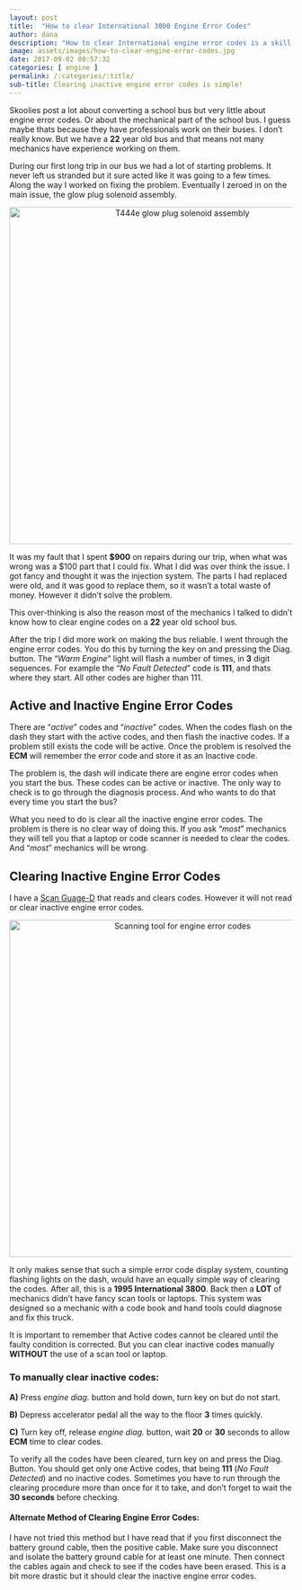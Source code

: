 ```yaml
---
layout: post
title:  "How to clear International 3800 Engine Error Codes"
author: dana
description: "How to clear International engine error codes is a skill all Skoolies with a Navistar engine should know and it is something most mechanics DON'T know!"
image: assets/images/how-to-clear-engine-error-codes.jpg
date: 2017-09-02 00:57:32
categories: [ engine ]
permalink: /:categories/:title/
sub-title: Clearing inactive engine error codes is simple!
---
```

Skoolies post a lot about converting a school bus but very little about engine error codes. Or about the mechanical part of the school bus. I guess maybe thats because they have professionals work on their buses. I don’t really know. But we have a **22** year old bus and that means not many mechanics have experience working on them.

During our first long trip in our bus we had a lot of starting problems. It never left us stranded but it sure acted like it was going to a few times. Along the way I worked on fixing the problem. Eventually I zeroed in on the main issue, the glow plug solenoid assembly.

<p align="center">
<a href="{{ site.baseurl }}/assets/images/glow-plug-solenoid-assembly.jpg" data-lightbox="skoolie-solenoid" data-title="Old, dead T444e glow plug solenoid assembly.">
<img src="{{ site.baseurl }}/assets/images/glow-plug-solenoid-assembly.jpg" alt="T444e glow plug solenoid assembly" width="600" /></a>
</p>

It was my fault that I spent **$900** on repairs during our trip, when what was wrong was a $100 part that I could fix. What I did was over think the issue. I got fancy and thought it was the injection system. The parts I had replaced were old, and it was good to replace them, so it wasn’t a total waste of money. However it didn’t solve the problem.

This over-thinking is also the reason most of the mechanics I talked to didn’t know how to clear engine codes on a **22** year old school bus.

After the trip I did more work on making the bus reliable. I went through the engine error codes. You do this by turning the key on and pressing the Diag. button. The “*Warm Engine*” light will flash a number of times, in **3** digit sequences. For example the “*No Fault Detected*” code is **111**, and thats where they start. All other codes are higher than 111.

## Active and Inactive Engine Error Codes

There are “*active*” codes and “*inactive*” codes. When the codes flash on the dash they start with the active codes, and then flash the inactive codes. If a problem still exists the code will be active. Once the problem is resolved the **ECM** will remember the error code and store it as an Inactive code.

The problem is, the dash will indicate there are engine error codes when you start the bus. These codes can be active or inactive. The only way to check is to go through the diagnosis process. And who wants to do that every time you start the bus?

What you need to do is clear all the inactive engine error codes. The problem is there is no clear way of doing this. If you ask “*most*” mechanics they will tell you that a laptop or code scanner is needed to clear the codes. And “*most*” mechanics will be wrong.

## Clearing Inactive Engine Error Codes

I have a [Scan Guage-D](https://www.scangauge.com/products/scangauge-d/) that reads and clears codes. However it will not read or clear inactive engine error codes.

<p align="center">
<a href="{{ site.baseurl }}/assets/images/Scan-guage-d.jpg" data-lightbox="skoolie-guage-d" data-title="The Scan Guage-D, a tool for engine error codes o trucks or RV's.">
<img src="{{ site.baseurl }}/assets/images/Scan-guage-d.jpg" alt="Scanning tool for engine error codes" width="600" /></a>
</p>

It only makes sense that such a simple error code display system, counting flashing lights on the dash, would have an equally simple way of clearing the codes. After all, this is a **1995 International 3800**. Back then a **LOT** of mechanics didn’t have fancy scan tools or laptops. This system was designed so a mechanic with a code book and hand tools could diagnose and fix this truck.

It is important to remember that Active codes cannot be cleared until the faulty condition is corrected. But you can clear inactive codes manually **WITHOUT** the use of a scan tool or laptop.

### To manually clear inactive codes:

**A)** Press *engine diag.* button and hold down, turn key on but do not start.

**B)** Depress accelerator pedal all the way to the floor **3** times quickly.

**C)** Turn key off, release *engine diag.* button, wait **20** or **30** seconds to allow **ECM** time to clear codes.


To verify all the codes have been cleared, turn key on and press the Diag. Button. You should get only one Active codes, that being **111** (*No Fault Detected*) and no inactive codes. Sometimes you have to run through the clearing procedure more than once for it to take, and don’t forget to wait the **30 seconds** before checking.

#### Alternate Method of Clearing Engine Error Codes:

I have not tried this method but I have read that if you first disconnect the battery ground cable, then the positive cable. Make sure you disconnect and isolate the battery ground cable for at least one minute. Then connect the cables again and check to see if the codes have been erased. This is a bit more drastic but it should clear the inactive engine error codes.
